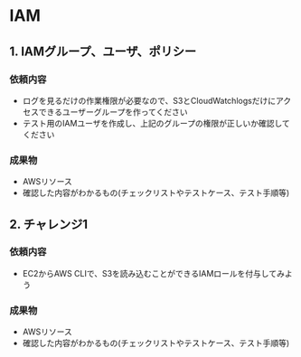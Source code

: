 # IAM

## 1. IAMグループ、ユーザ、ポリシー

### 依頼内容

- ログを見るだけの作業権限が必要なので、S3とCloudWatchlogsだけにアクセスできるユーザーグループを作ってください
- テスト用のIAMユーザを作成し、上記のグループの権限が正しいか確認してください

### 成果物
- AWSリソース
- 確認した内容がわかるもの(チェックリストやテストケース、テスト手順等)

## 2. チャレンジ1

### 依頼内容

- EC2からAWS CLIで、S3を読み込むことができるIAMロールを付与してみよう

### 成果物
- AWSリソース
- 確認した内容がわかるもの(チェックリストやテストケース、テスト手順等)

